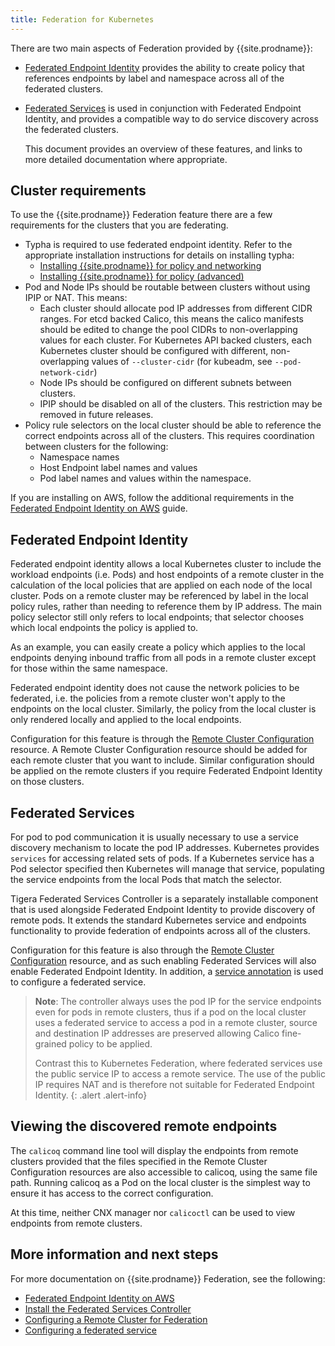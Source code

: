 ```yaml
---
title: Federation for Kubernetes
---
```


There are two main aspects of Federation provided by {{site.prodname}}:
-  [Federated Endpoint Identity](#federated-endpoint-identity) provides the ability to create policy that references
   endpoints by label and namespace across all of the federated clusters.
-  [Federated Services](#federated-services) is used in conjunction with Federated Endpoint Identity, and provides a
   compatible way to do service discovery across the federated clusters.
   
   This document provides an overview of these features, and links to more detailed documentation where appropriate.

## Cluster requirements

To use the {{site.prodname}} Federation feature there are a few requirements for the clusters that you are federating.

-  Typha is required to use federated endpoint identity. Refer to the appropriate installation instructions for details
   on installing typha:
   - [Installing {{site.prodname}} for policy and networking](/{{page.version}}/getting-started/kubernetes/installation/calico)     
   - [Installing {{site.prodname}} for policy (advanced)](/{{page.version}}/getting-started/kubernetes/installation/other)
-  Pod and Node IPs should be routable between clusters without using IPIP or NAT.  This means:
   -  Each cluster should allocate pod IP addresses from different CIDR ranges. For etcd backed Calico, this means the
      calico manifests should be edited to change the pool CIDRs to non-overlapping values for each cluster. For 
      Kubernetes API backed clusters, each Kubernetes cluster should be configured with different, non-overlapping values
      of `--cluster-cidr` (for kubeadm, see `--pod-network-cidr`)
   -  Node IPs should be configured on different subnets between clusters.
   -  IPIP should be disabled on all of the clusters. This restriction may be removed in future releases.
-  Policy rule selectors on the local cluster should be able to reference the correct endpoints across all of the clusters. 
   This requires coordination between clusters for the following:
   -  Namespace names
   -  Host Endpoint label names and values
   -  Pod label names and values within the namespace.
   
If you are installing on AWS, follow the additional requirements in the [Federated Endpoint Identity on AWS](/{{page.version}}/usage/federation/aws)
guide.
      
## Federated Endpoint Identity

Federated endpoint identity allows a local Kubernetes cluster to include the workload endpoints (i.e. Pods) and host 
endpoints of a remote cluster in the calculation of the local policies that are applied on each node of the local 
cluster. Pods on a remote cluster may be referenced by label in the local policy rules, rather than needing to reference
them by IP address. The main policy selector still only refers to local endpoints; that selector chooses which local 
endpoints the policy is applied to.

As an example, you can easily create a policy which applies to the local endpoints denying inbound traffic from all pods
in a remote cluster except for those within the same namespace.

Federated endpoint identity does not cause the network policies to be federated, i.e. the policies from a remote 
cluster won't apply to the endpoints on the local cluster. Similarly, the policy from the local cluster is only rendered 
locally and applied to the local endpoints. 

Configuration for this feature is through the [Remote Cluster Configuration](/{{page.version}}/reference/calicoctl/resources/remoteclusterconfiguration)
resource. A Remote Cluster Configuration resource should be added for each remote cluster that you want to include.
Similar configuration should be applied on the remote clusters if you require Federated Endpoint Identity on those 
clusters.

## Federated Services

For pod to pod communication it is usually necessary to use a service discovery mechanism to locate the pod IP addresses.
Kubernetes provides `services` for accessing related sets of pods. If a Kubernetes service has a Pod selector specified 
then Kubernetes will manage that service, populating the service endpoints from the local Pods that match the selector.

Tigera Federated Services Controller is a separately installable component that is used alongside Federated Endpoint 
Identity to provide discovery of remote pods. It extends the standard Kubernetes service and endpoints functionality to 
provide federation of endpoints across all of the clusters.

Configuration for this feature is also through the [Remote Cluster Configuration](/{{page.version}}/reference/calicoctl/resources/remoteclusterconfiguration)
resource, and as such enabling Federated Services will also enable Federated Endpoint Identity. In addition, a 
[service annotation](/{{page.version}}/usage/federation/services-controller) is used to configure a federated service.

> **Note**: The controller always uses the pod IP for the service endpoints even for pods in remote clusters, 
> thus if a pod on the local cluster uses a federated service to access a pod in a remote cluster, source and 
> destination IP addresses are preserved allowing Calico fine-grained policy to be applied. 
>
> Contrast this to Kubernetes Federation, where federated services use the public service IP to access a remote service.
> The use of the public IP requires NAT and is therefore not suitable for Federated Endpoint Identity.
{: .alert .alert-info}

## Viewing the discovered remote endpoints

The `calicoq` command line tool will display the endpoints from remote clusters provided that the files specified
in the Remote Cluster Configuration resources are also accessible to calicoq, using the same file path. Running 
calicoq as a Pod on the local cluster is the simplest way to ensure it has access to the correct configuration.

At this time, neither CNX manager nor `calicoctl` can be used to view endpoints from remote clusters.

## More information and next steps

For more documentation on {{site.prodname}} Federation, see the following:
- [Federated Endpoint Identity on AWS](/{{page.version}}/usage/federation/aws)
- [Install the Federated Services Controller](/{{page.version}}/getting-started/kubernetes/installation/fed-controller)
- [Configuring a Remote Cluster for Federation](/{{page.version}}/usage/federation/configure-rcc)
- [Configuring a federated service](/{{page.version}}/usage/federation/services-controller)
